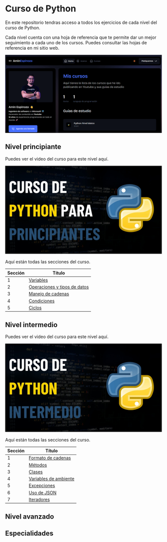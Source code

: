 # Curso de Python

En este repositorio tendras acceso a todos los ejercicios de cada nivel del curso de Python.

Cada nivel cuenta con una hoja de referencia que te permite dar un mejor seguimiento a cada uno de los cursos. Puedes consultar las hojas de referencia en mi sitio web.

[![Sitio web](./assets/sitioweb.jpg)](http://aminespinoza.com/courses.html)

## Nivel principiante

Puedes ver el video del curso para este nivel aquí.

[![Nivel Principiante](./assets/principiantes.jpg)](https://youtu.be/bOREhypR1xw)

Aquí están todas las secciones del curso.

|Sección|Título|
|-------|------|
|1|[Variables](./Basico/Variables/)|
|2|[Operaciones y tipos de datos](./Basico/Operaciones/)|
|3|[Manejo de cadenas](./Basico/Cadenas/)|
|4|[Condiciones](./Basico/Condiciones/)|
|5|[Ciclos](./Basico/Ciclos/)|

## Nivel intermedio

Puedes ver el video del curso para este nivel aquí.

[![Nivel Intermedio](./assets/intermedio.jpg)](https://youtu.be/bOREhypR1xw)

Aquí están todas las secciones del curso.

|Sección|Título|
|-------|------|
|1|[Formato de cadenas](./Intermedio/FormatoCadenas/)|
|2|[Métodos](./Intermedio/Metodos/)|
|3|[Clases](./Intermedio/Clases/)|
|4|[Variables de ambiente](./Intermedio/VariablesAmbiente/)|
|5|[Excepciones](./Intermedio/Excepciones/)|
|6|[Uso de JSON](./Intermedio/JSON/)|
|7|[Iteradores](./Intermedio/Iteradores/)|

## Nivel avanzado

## Especialidades
